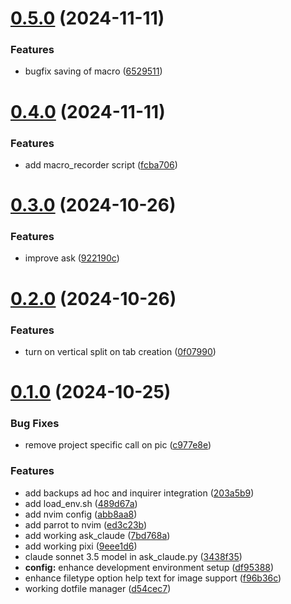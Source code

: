 # [0.5.0](https://github.com/Jurkyy/util/compare/v0.4.0...v0.5.0) (2024-11-11)


### Features

* bugfix saving of macro ([6529511](https://github.com/Jurkyy/util/commit/6529511f595a5ab594e7995674426335dc4651b9))



# [0.4.0](https://github.com/Jurkyy/util/compare/v0.3.0...v0.4.0) (2024-11-11)


### Features

* add macro_recorder script ([fcba706](https://github.com/Jurkyy/util/commit/fcba706dcaaec1dbc5d168370a437ba3ba075e42))



# [0.3.0](https://github.com/Jurkyy/util/compare/v0.2.0...v0.3.0) (2024-10-26)


### Features

* improve ask ([922190c](https://github.com/Jurkyy/util/commit/922190c70c8b8584d4029d5b6bb27f1d064e1d42))



# [0.2.0](https://github.com/Jurkyy/util/compare/v0.1.0...v0.2.0) (2024-10-26)


### Features

* turn on vertical split on tab creation ([0f07990](https://github.com/Jurkyy/util/commit/0f07990366c1fd9d9a38e17ac2ea9c926117640c))



# [0.1.0](https://github.com/Jurkyy/util/compare/9eee1d6f761abcbfa4a6761be6d84ca74eb4b97c...v0.1.0) (2024-10-25)


### Bug Fixes

* remove project specific call on pic ([c977e8e](https://github.com/Jurkyy/util/commit/c977e8e238a72893f93b6c1fda672690e82fa458))


### Features

* add backups ad hoc and inquirer integration ([203a5b9](https://github.com/Jurkyy/util/commit/203a5b980a3a772a60c58d939cb3979094048d23))
* add load_env.sh ([489d67a](https://github.com/Jurkyy/util/commit/489d67acd0ee63b4be7d798e3c3c5a66b976d824))
* add nvim config ([abb8aa8](https://github.com/Jurkyy/util/commit/abb8aa81f1d624c96e1307b864fa9f7cfc7b9cac))
* add parrot to nvim ([ed3c23b](https://github.com/Jurkyy/util/commit/ed3c23b84c66da4c7e0d983551cfe144eede98db))
* add working ask_claude ([7bd768a](https://github.com/Jurkyy/util/commit/7bd768a3006f74243eade4c94497c3101897aa8c))
* add working pixi ([9eee1d6](https://github.com/Jurkyy/util/commit/9eee1d6f761abcbfa4a6761be6d84ca74eb4b97c))
* claude sonnet 3.5 model in ask_claude.py ([3438f35](https://github.com/Jurkyy/util/commit/3438f3595bc940ed5a660eb8434f559a4ac2cd94))
* **config:** enhance development environment setup ([df95388](https://github.com/Jurkyy/util/commit/df9538881124853e6144d3c385f1b8fcec7cbebc))
* enhance filetype option help text for image support ([f96b36c](https://github.com/Jurkyy/util/commit/f96b36cfd31bcec0fa7943d5f4d606b7fd3da1ae))
* working dotfile manager ([d54cec7](https://github.com/Jurkyy/util/commit/d54cec78a7c9770c2f92c83b2cf844242266d9c6))



